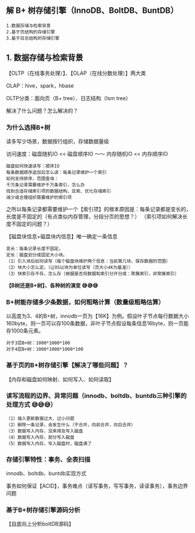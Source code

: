 ## 解 B+ 树存储引擎（InnoDB、BoltDB、BuntDB）

    1.数据存储与检索背景
    2.基于页结构的存储引擎
    3.基于日志结构的存储引擎


## 1. 数据存储与检索背景

【OLTP（在线事务处理）】、【OLAP（在线分数处理）】两大类

OLAP：hive，spark，hbase

OLTP分类：面向页（B+ tree）、日志结构（Ism tree）

解决了什么问题？怎么解决的？

### 为什么选择B+树

读多写少场景，数据按行组织，存储数据量级

访问速度：磁盘随机IO << 磁盘顺序IO ～～ 内存随机IO  << 内存顺序IO

    磁盘如何快速读写：顺序IO
    每条数据顺序追加后怎么读：每条记录维护一个索引
    如何支持排序，范围查询：
    千万条记录需要维护千万条索引，怎么办
    找到合适存储索引项的数据结构，亚索、优化存储索引
    减少或合理组织需要维护的索引项

之所以每条记录都需要维护一个【索引项】的根本原因是：每条记录都是变长的，长度是不固定的（有点类似内存管理，分段分页的思想？） （索引项如何解决长度不固定的问题？）

【磁盘块信息+磁盘块内信息】唯一确定一条信息

    变长：每条记录长度不固定。
    定长：磁盘划分成固定大小块。
    （1）引入块后如何读写（每个磁盘块维护两个信息：当前第几块，保存数据的范围）
    （2）块大小怎么定。（让OS以块为单位读写（页大小4K为基准））
    （3）快索引存不存，怎么存（根据是否将数据和索引分开分成：聚簇索引，非聚簇索引）


**【B树还是B+树】、各种树的演变 😅😅😅**

### B+树能存储多少条数据，如何粗略计算（数量级粗略估算）

以高度为3、4的B+树，innodb一页为【16K】为例。假设叶子节点每行数据大小160byte，则一页可以存100条数据，非叶子节点假设每条信息16byte，则一页能存1000条元素。

    对于3层B+树：1000*1000*100
    对于4层B+树：1000*1000*1000*100
    



### 基于页的B+树存储引擎【解决了哪些问题】？

【内存和磁盘如何映射、如何写入、如何读取】


### 读写流程的边界、异常问题（innodb、boltdb、buntdb三种引擎的处理方式 😅😅😅）

    （1）插入更新数据过大、过小问题
    （2）删除一条记录，会发生什么（不合并，向前合并，向后合并）
    （3）数据写入内存，没来得及写入磁盘
    （4）数据写入内存，部分写入磁盘
    （5）数据写入内存，写入磁盘时，磁盘满了


### 存储引擎特性：事务、全表扫描

innodb、boltdb、buntdb实现方式

事务如何保证【ACID】，事务难点（读写事务，写写事务，读读事务），事务边界问题


### 基于B+树存储引擎源码分析

【自底向上分析boltDB源码】
